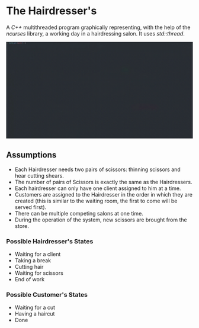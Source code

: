 # The Hairdresser's

A *C++* multithreaded program graphically representing, with the help of the *ncurses* library, a working day in a hairdressing salon. It uses *std::thread*.

![Simulation](images/simulation.gif)

## Assumptions

- Each Hairdresser needs two pairs of scissors: thinning scissors and hear cutting shears.
- The number of pairs of Scissors is exactly the same as the Hairdressers.
- Each hairdresser can only have one client assigned to him at a time.
- Customers are assigned to the Hairdresser in the order in which they are created (this is similar to the waiting room, the first to come will be served first).
- There can be multiple competing salons at one time.
- During the operation of the system, new scissors are brought from the store.

### Possible Hairdresser's States

- Waiting for a client
- Taking a break
- Cutting hair
- Waiting for scissors
- End of work

### Possible Customer's States

- Waiting for a cut
- Having a haircut
- Done
